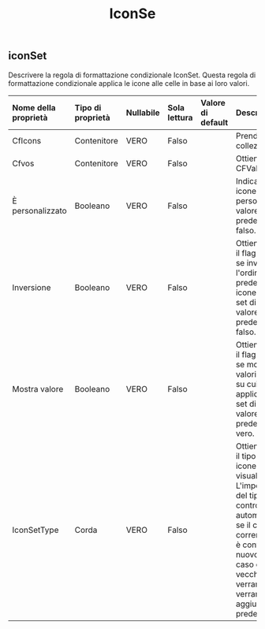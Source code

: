 ﻿---
title: IconSe
second_title: Aspose.Cells Cloud Documen
type: docs
url: /it/specification/model/iconset/
description: "Aspose.Cells Specifica del modello Cloud: IconSet. Gestisci facilmente Excel e altri fogli di calcolo con funzionalità come apertura, generazione, modifica, divisione, unione, confronto e conversione"
kwords: Excel, Office, Foglio di calcolo, Cloud REST API, IconSet
weight: 50
---
## **iconSet**

Descrivere la regola di formattazione condizionale IconSet. Questa regola di formattazione condizionale applica le icone alle celle in base ai loro valori.

| Nome della proprietà| Tipo di proprietà| Nullabile| Sola lettura| Valore di default| Descrizione|
|:- |:- |:- |:- |:- |:- |
| CfIcons| Contenitore| VERO| Falso|| Prendi il dalla collezione|
| Cfvos| Contenitore| VERO| Falso|| Ottieni l'istanza CFValueObjects.|
| È personalizzato| Booleano| VERO| Falso|| Indica se il set di icone è personalizzato. Il valore predefinito è falso.|
| Inversione| Booleano| VERO| Falso|| Ottieni o imposta il flag che indica se invertire l'ordine predefinito delle icone in questo set di icone. Il valore predefinito è falso.|
| Mostra valore| Booleano| VERO| Falso|| Ottieni o imposta il flag che indica se mostrare i valori delle celle su cui è applicato questo set di icone. Il valore predefinito è vero.|
| IconSetType| Corda| VERO| Falso|| Ottieni o imposta il tipo di set di icone da visualizzare. L'impostazione del tipo controllerà automaticamente se il conteggio corrente di Cfvos è conforme al nuovo tipo. In caso contrario, i vecchi Cfvo verranno puliti e verranno aggiunti i Cfvo predefiniti.|

